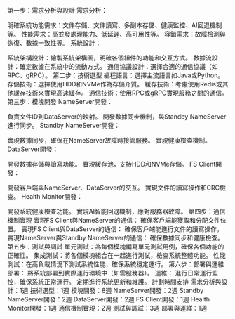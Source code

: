 第一步：需求分析與設計
需求分析：

明確系統功能需求：文件存儲、文件讀寫、多副本存儲、健康監控、AI回退機制等。
性能需求：高並發處理能力、低延遲、高可用性等。
容錯需求：故障檢測與恢復、數據一致性等。
系統設計：

系統架構設計：繪製系統架構圖，明確各個組件的功能和交互方式。
數據流設計：確定數據在系統中的流動方式。
通信協議設計：選擇合適的通信協議（如RPC、gRPC）。
第二步：技術選型
編程語言：選擇主流語言如Java或Python。
存儲技術：選擇使用HDD和NVMe作為存儲介質。
緩存技術：考慮使用Redis或其他緩存技術來實現高速緩存。
通信技術：使用RPC或gRPC實現服務之間的通信。
第三步：模塊開發
NameServer開發：

負責文件ID到DataServer的映射。
開發數據同步機制，與Standby NameServer進行同步。
Standby NameServer開發：

實現數據同步，確保在NameServer故障時接管服務。
實現健康檢查機制。
DataServer開發：

開發數據存儲與讀寫功能。
實現緩存池，支持HDD和NVMe存儲。
FS Client開發：

開發客戶端與NameServer、DataServer的交互。
實現文件的讀寫操作和CRC檢查。
Health Monitor開發：

開發系統健康檢查功能。
實現AI智能回退機制，應對服務器故障。
第四步：通信機制實現
實現FS Client與NameServer的通信：
確保客戶端能獲取和分配文件位置。
實現FS Client與DataServer的通信：
確保客戶端能進行文件的讀寫操作。
實現NameServer與Standby NameServer的通信：
確保數據同步和健康檢查。
第五步：測試與調試
單元測試：為每個模塊編寫單元測試用例，確保各個功能的正確性。
集成測試：將各個模塊組合在一起進行測試，檢查系統整體功能。
性能測試：在高負載情況下測試系統性能，確保系統穩定運行。
第六步：部署與運維
部署：
將系統部署到實際運行環境中（如雲服務器）。
運維：
進行日常運行監控，確保系統正常運行。
定期進行系統更新和維護。
計劃時間安排
需求分析與設計：1週
技術選型：1週
模塊開發：8週
NameServer開發：2週
Standby NameServer開發：2週
DataServer開發：2週
FS Client開發：1週
Health Monitor開發：1週
通信機制實現：2週
測試與調試：3週
部署與運維：1週